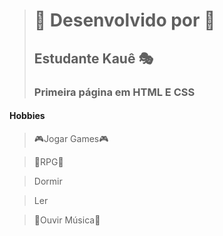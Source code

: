 > # :cookie: Desenvolvido por :cookie:
> ## Estudante Kauê :performing_arts: 
> ### Primeira página em HTML E CSS

 #### Hobbies
 > :video_game:Jogar Games:video_game:

 > :game_die:RPG:game_die:
 
 > Dormir
 
 > Ler
 
 > :musical_note:Ouvir Música:musical_note:

#### 
